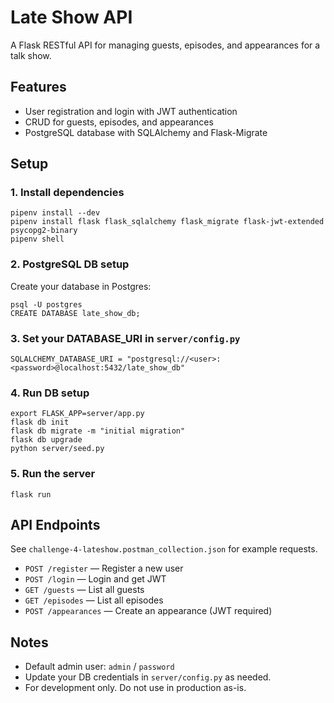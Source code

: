 # Late Show API

A Flask RESTful API for managing guests, episodes, and appearances for a talk show.

## Features
- User registration and login with JWT authentication
- CRUD for guests, episodes, and appearances
- PostgreSQL database with SQLAlchemy and Flask-Migrate

## Setup

### 1. Install dependencies
```
pipenv install --dev
pipenv install flask flask_sqlalchemy flask_migrate flask-jwt-extended psycopg2-binary
pipenv shell
```

### 2. PostgreSQL DB setup
Create your database in Postgres:
```
psql -U postgres
CREATE DATABASE late_show_db;
```

### 3. Set your DATABASE_URI in `server/config.py`
```
SQLALCHEMY_DATABASE_URI = "postgresql://<user>:<password>@localhost:5432/late_show_db"
```

### 4. Run DB setup
```
export FLASK_APP=server/app.py
flask db init
flask db migrate -m "initial migration"
flask db upgrade
python server/seed.py
```

### 5. Run the server
```
flask run
```

## API Endpoints
See `challenge-4-lateshow.postman_collection.json` for example requests.

- `POST /register` — Register a new user
- `POST /login` — Login and get JWT
- `GET /guests` — List all guests
- `GET /episodes` — List all episodes
- `POST /appearances` — Create an appearance (JWT required)

## Notes
- Default admin user: `admin` / `password`
- Update your DB credentials in `server/config.py` as needed.
- For development only. Do not use in production as-is.
